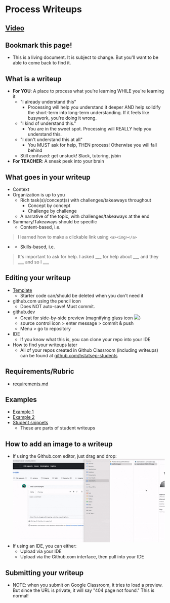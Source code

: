 # Process Writeups

## [Video](https://www.youtube.com/watch?v=IEKnP1i_LEQ)

## Bookmark this page!
* This is a living document. It is subject to change. But you'll want to be able to come back to find it.

## What is a writeup
* **For YOU**: A place to process what you're learning WHILE you're learning it
  * "I already understand this" 
    * Processing will help you understand it deeper AND help solidify the short-term into long-term understanding. If it feels like busywork, you're doing it wrong. 
  * "I kind of understand this."
    * You are in the sweet spot. Processing will REALLY help you understand this.
  * "I don't understand this at all" 
    * You MUST ask for help, THEN process! Otherwise you will fall behind
  * Still confused: get unstuck! Slack, tutoring, jsbin
* **For TEACHER**: A sneak peek into your brain

## What goes in your writeup
* Context
* Organization is up to you
  * Rich task(s)/concept(s) with challenges/takeaways throughout
    * Concept by concept
    * Challenge by challenge
  * A narrative of the topic, with challenges/takeaways at the end
* Summary/Takeaways should be specific
  * Content-based, i.e.
> I learned how to make a clickable link using `<a><img></a>`
*
  * Skills-based, i.e.
> It's important to ask for help. I asked ___ for help about ___ and they ___ and so I ___

## Editing your writeup
* [Template](template.md)
  * Starter code can/should be deleted when you don't need it
* github.com using the pencil icon
  * Does NOT auto-save! Must commit.
* github.dev
  * Great for side-by-side preview (magnifying glass icon ![](https://hstatsep.github.io/code50/open-preview.png))
  * source control icon > enter message > commit & push
  * Menu > go to repository
* IDE
  * If you know what this is, you can clone your repo into your IDE
* How to find your writeups later
  * All of your repos created in Github Classroom (including writeups) can be found at [github.com/hstatsep-students](http://github.com/hstatsep-students)
 
## Requirements/Rubric
* [requirements.md](requirements.md)
 
## Examples
* [Example 1](example-mueller-java-ll.md)
* [Example 2](example-mueller-python-recursion.md)
* [Student snippets](student-snippets.md)
  * These are parts of student writeups

## How to add an image to a writeup
* If using the Github.com editor, just drag and drop:
![](img/upload-github-image.gif)
* If using an IDE, you can either:
  * Upload via your IDE
  * Upload via the Github.com interface, then pull into your IDE
 
## Submitting your writeup
* NOTE: when you submit on Google Classroom, it tries to load a preview. But since the URL is private, it will say "404 page not found." This is normal!

